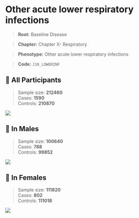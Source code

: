 # Other acute lower respiratory infections

> **Root:** Baseline Disease  

> **Chapter:** Chapter X- Respiratory  

> **Phenotype:** Other acute lower respiratory infections  

> **Code:** `J10_LOWERINF`

## 🧪 All Participants  
> Sample size: **212460**  
> Cases: **1590**  
> Controls: **210870**
<img src="/Disease/Figures/ALL/Baseline/J10_LOWERINF.png"/>
<CsvTable src="/public/Disease/Data/ALL/Baseline/LG_J10_LOWERINF.csv" label="🔍 View full results" />

## 👨 In Males  
> Sample size: **100640**  
> Cases: **788**  
> Controls: **99852**
<img src="/Disease/Figures/Male/Baseline/J10_LOWERINF.png"/>
<CsvTable src="/public/Disease/Data/Male/Baseline/LG_J10_LOWERINF.csv" label="🔍 View full results" />

## 👩 In Females  
> Sample size: **111820**  
> Cases: **802**  
> Controls: **111018**
<img src="/Disease/Figures/Female/Baseline/J10_LOWERINF.png"/>
<CsvTable src="/public/Disease/Data/Female/Baseline/LG_J10_LOWERINF.csv" label="🔍 View full results" />
